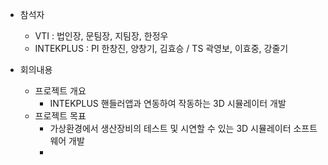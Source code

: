- 참석자
	- VTI : 법인장, 문팀장, 지팀장, 한정우
	- INTEKPLUS : PI 한창진, 양창기, 김효승 / TS 곽영보, 이효중, 강줄기

- 회의내용
	- 프로젝트 개요
		- INTEKPLUS 핸들러앱과 연동하여 작동하는 3D 시뮬레이터 개발
	- 프로젝트 목표
		- 가상환경에서 생산장비의 테스트 및 시연할 수 있는 3D 시뮬레이터 소프트웨어 개발
		- 